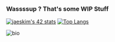 ### Wassssup ? That's some WIP Stuff

[![jaeskim's 42 stats](https://badge42.herokuapp.com/api/stats/edal--ce)](https://github.com/JaeSeoKim/badge42)
[![Top Langs](https://github-readme-stats.vercel.app/api/top-langs/?username=endcerro&layout=compact&theme=dark)](https://github.com/anuraghazra/github-readme-stats)


![bio](https://github-readme-stats.vercel.app/api?username=endcerro&show_icons=true&hide_title=true&include_all_commits=true&theme=dark) 


<!--
**endcerro/endcerro** is a ✨ _special_ ✨ repository because its `README.md` (this file) appears on your GitHub profile.

Here are some ideas to get you started:

- 🔭 I’m currently working on ...
- 🌱 I’m currently learning ...
- 👯 I’m looking to collaborate on ...
- 🤔 I’m looking for help with ...
- 💬 Ask me about ...
- 📫 How to reach me: ...
- 😄 Pronouns: ...
- ⚡ Fun fact: ...
-->
